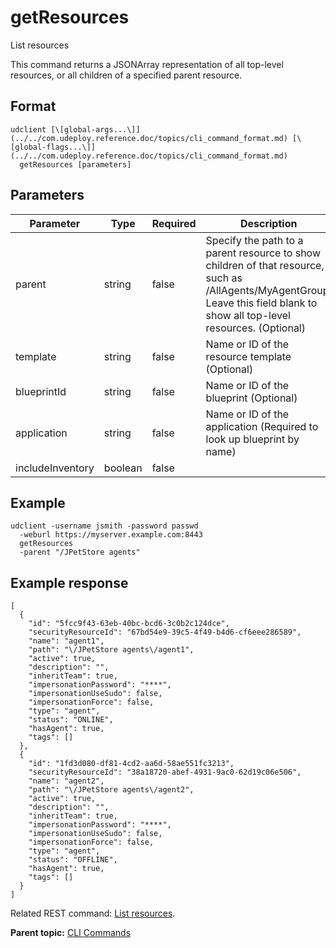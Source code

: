 # getResources

List resources

This command returns a JSONArray representation of all top-level resources, or all children of a specified parent resource.

## Format

```
udclient [\[global-args...\]](../../com.udeploy.reference.doc/topics/cli_command_format.md) [\[global-flags...\]](../../com.udeploy.reference.doc/topics/cli_command_format.md)
  getResources [parameters]
```

## Parameters

|Parameter|Type|Required|Description|
|---------|----|--------|-----------|
|parent|string|false|Specify the path to a parent resource to show children of that resource, such as /AllAgents/MyAgentGroup. Leave this field blank to show all top-level resources. \(Optional\)|
|template|string|false|Name or ID of the resource template \(Optional\)|
|blueprintId|string|false|Name or ID of the blueprint \(Optional\)|
|application|string|false|Name or ID of the application \(Required to look up blueprint by name\)|
|includeInventory|boolean|false| |

## Example

```
udclient -username jsmith -password passwd 
  -weburl https://myserver.example.com:8443
  getResources
  -parent "/JPetStore agents"
```

## Example response

```
[
  {
    "id": "5fcc9f43-63eb-40bc-bcd6-3c0b2c124dce",
    "securityResourceId": "67bd54e9-39c5-4f49-b4d6-cf6eee286589",
    "name": "agent1",
    "path": "\/JPetStore agents\/agent1",
    "active": true,
    "description": "",
    "inheritTeam": true,
    "impersonationPassword": "****",
    "impersonationUseSudo": false,
    "impersonationForce": false,
    "type": "agent",
    "status": "ONLINE",
    "hasAgent": true,
    "tags": []
  },
  {
    "id": "1fd3d080-df81-4cd2-aa6d-58ae551fc3213",
    "securityResourceId": "38a18720-abef-4931-9ac0-62d19c06e506",
    "name": "agent2",
    "path": "\/JPetStore agents\/agent2",
    "active": true,
    "description": "",
    "inheritTeam": true,
    "impersonationPassword": "****",
    "impersonationUseSudo": false,
    "impersonationForce": false,
    "type": "agent",
    "status": "OFFLINE",
    "hasAgent": true,
    "tags": []
  }
]
```

Related REST command: [List resources](rest_cli_resource_get.md).

**Parent topic:** [CLI Commands](../../com.udeploy.reference.doc/topics/cli_commands.md)

